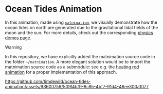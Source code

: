 # Ocean Tides Animation
In this animation, made using [`matnimation`](https://github.com/timdewild/matnimation/tree/main), we visually demonstrate how the ocean tides on earth are generated due to the gravitational tidal fields of the moon and the sun. For more details, check out the corresponding [physics demos page](https://physicsdemos.web.rug.nl/digital-demos/classical-mechanics-dd/tidal-forces/).

> [!WARNING]
> In this repository, we have explicitly added the matnimation source code in the folder `~/matnimation`. A more elegant solution would be to import the matnimation source code as a submodule: see e.g. the [heating rod animation](https://github.com/timdewild/heat-equation-rod) for a proper implementation of this approach.

https://github.com/timdewild/ocean-tides-animation/assets/93600756/509f4bf9-8c95-4bf7-91d4-46ee300a1077

